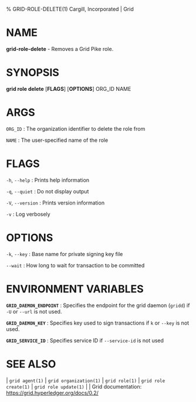 % GRID-ROLE-DELETE(1) Cargill, Incorporated | Grid
<!--
  Copyright 2021 Cargill Incorporated
  Licensed under Creative Commons Attribution 4.0 International License
  https://creativecommons.org/licenses/by/4.0/
-->

NAME
====

**grid-role-delete** - Removes a Grid Pike role.

SYNOPSIS
========

**grid role delete** \[**FLAGS**\] \[**OPTIONS**\] ORG_ID NAME

ARGS
====

`ORG_ID`
: The organization identifier to delete the role from

`NAME`
: The user-specified name of the role

FLAGS
=====

`-h`, `--help`
: Prints help information

`-q`, `--quiet`
: Do not display output

`-V`, `--version`
: Prints version information

`-v`
: Log verbosely

OPTIONS
=======

`-k`, `--key`
: Base name for private signing key file

`--wait`
: How long to wait for transaction to be committed

ENVIRONMENT VARIABLES
=====================

**`GRID_DAEMON_ENDPOINT`**
: Specifies the endpoint for the grid daemon (`gridd`)
  if `-U` or `--url` is not used.

**`GRID_DAEMON_KEY`**
: Specifies key used to sign transactions if `k` or `--key`
  is not used.

**`GRID_SERVICE_ID`**
: Specifies service ID if `--service-id` is not used

SEE ALSO
========
| `grid agent(1)`
| `grid organization(1)`
| `grid role(1)`
| `grid role create(1)`
| `grid role update(1)`
|
| Grid documentation: https://grid.hyperledger.org/docs/0.2/
